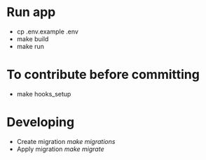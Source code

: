 # Run app
- cp .env.example .env
- make build
- make run


# To contribute before committing
- make hooks_setup

# Developing
- Create migration *make migrations*
- Apply migration *make migrate*